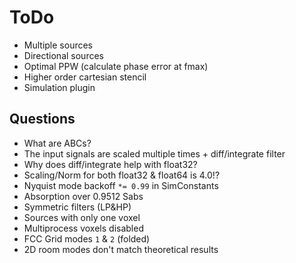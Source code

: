 # ToDo

- Multiple sources
- Directional sources
- Optimal PPW (calculate phase error at fmax)
- Higher order cartesian stencil
- Simulation plugin

## Questions

- What are ABCs?
- The input signals are scaled multiple times + diff/integrate filter
- Why does diff/integrate help with float32?
- Scaling/Norm for both float32 & float64 is 4.0!?
- Nyquist mode backoff `*= 0.99` in SimConstants
- Absorption over 0.9512 Sabs
- Symmetric filters (LP&HP)
- Sources with only one voxel
- Multiprocess voxels disabled
- FCC Grid modes `1` & `2` (folded)
- 2D room modes don't match theoretical results
